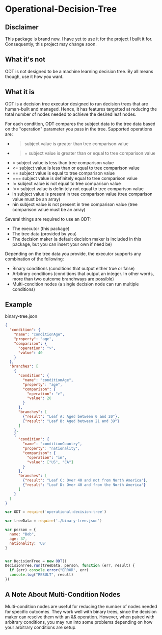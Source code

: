 # Operational-Decision-Tree #

## Disclaimer ##

This package is brand new. I have yet to use it for the project I built it for. Consequently, this project may change soon.

## What it's not ##

ODT is not designed to be a machine learning decision tree. By all means though, use it how you want.

## What it is ##

ODT is a decision tree executor designed to run decision trees that are human-built and managed. Hence, it has features targetted at reducing the total number of nodes needed to achieve the desired leaf nodes.

For each condition, ODT compares the subject data to the tree data based on the "operation" parameter you pass in the tree. Supported operations are:
* > subject value is greater than tree comparison value
* >= subject value is greater than or equal to tree comparison value
* < subject value is less than tree comparison value
* <= subject value is less than or equal to tree comparison value
* == subject value is equal to tree comparison value
* === subject value is definitely equal to tree comparison value
* != subject value is not equal to tree comparison value
* !== subject value is definitely not equal to tree comparison value
* in subject value is present in tree comparison value (tree comparison value must be an array)
* nin subject value is not present in tree comparison value (tree comparison value must be an array)

Several things are required to use an ODT:
* The executor (this package)
* The tree data (provided by you)
* The decision maker (a default decision maker is included in this package, but you can insert your own if need be)

Depending on the tree data you provide, the executor supports any combination of the following:
* Binary conditions (conditions that output either true or false)
* Arbitrary conditions (conditions that output an integer. In other words, more than two outcome branchways are possible)
* Multi-condition nodes (a single decision node can run multiple conditions)

## Example ##

binary-tree.json
```json
{
  "condition": {
    "name": "conditionAge",
    "property": "age",
    "comparison": {
      "operation": ">",
      "value": 40
    }   
  },  
  "branches": [
    {   
      "condition": {
        "name": "conditionAge",
        "property": "age",
        "comparison": {
          "operation": ">",
          "value": 20
        }   
      },  
      "branches": [
        {"result": "Leaf A: Aged between 0 and 20"},
        {"result": "Leaf B: Aged between 21 and 39"}
      ]   
    },  
    {   
      "condition": {
        "name": "conditionCountry",
        "property": "nationality",
        "comparison": {
          "operation": "in",
          "value": ["US", "CA"]
        }   
      },  
      "branches": [
        {"result": "Leaf C: Over 40 and not from North America"},
        {"result": "Leaf D: Over 40 and from the North America"}
      ]   
    }   
  ]
}
```

```js
var ODT = require('operational-decision-tree')

var treeData = require('./binary-tree.json')

var person = { 
  name: "Bob",
  age: 37, 
  nationality: 'US'
}


var DecisionTree = new ODT()
DecisionTree.run(treeData, person, function (err, result) {
  if (err) console.error("ERROR", err)
  console.log("RESULT", result)
})
```


## A Note About Multi-Condition Nodes ##

Multi-condition nodes are useful for reducing the number of nodes needed for specific outcomes. They work well with binary trees, since the decision maker can resolve them with an && operation. However, when paired with arbitrary conditions, you may run into some problems depending on how your arbitrary conditions are setup.

